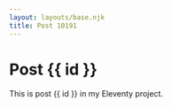 ```yaml
---
layout: layouts/base.njk
title: Post 10191
---
```


# Post {{ id }}

This is post {{ id }} in my Eleventy project.
